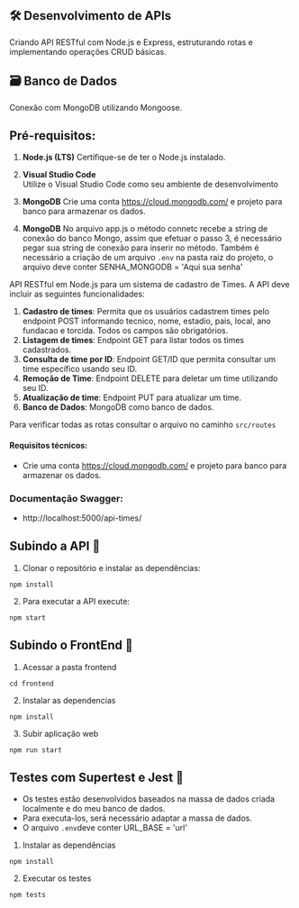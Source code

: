 ## 🛠️ Desenvolvimento de APIs
Criando API RESTful com Node.js e Express, estruturando rotas e implementando operações CRUD básicas.

## 🗃️ Banco de Dados
Conexão com MongoDB utilizando Mongoose. 

## **Pré-requisitos:**

1. **Node.js (LTS)** 
Certifique-se de ter o Node.js instalado.

2. **Visual Studio Code**  
Utilize o Visual Studio Code como seu ambiente de desenvolvimento

3. **MongoDB**
Crie uma conta https://cloud.mongodb.com/ e projeto para banco para armazenar os dados.

4. **MongoDB**
No arquivo app.js o método connetc recebe a string de conexão do banco Mongo, assim que efetuar o passo 3, é necessário pegar sua string de conexão para inserir no método.
Também é necessário a criação de um arquivo `.env` na pasta raiz do projeto, o arquivo deve conter SENHA_MONGODB = 'Aqui sua senha' 

API RESTful em Node.js para um sistema de cadastro de Times. A API deve incluir as seguintes funcionalidades:

1. **Cadastro de times**: Permita que os usuários cadastrem times pelo endpoint POST informando tecnico, nome, estadio, pais, local, ano fundacao e torcida. Todos os campos são obrigatórios.
2. **Listagem de times**: Endpoint GET para listar todos os times cadastrados.
3. **Consulta de time por ID**: Endpoint GET/ID que permita consultar um time específico usando seu ID.
4. **Remoção de Time**: Endpoint DELETE para deletar um time utilizando seu ID.
5. **Atualização de time**: Endpoint PUT para atualizar um time.
6. **Banco de Dados**: MongoDB como banco de dados.

Para verificar todas as rotas consultar o arquivo no caminho `src/routes`

#### **Requisitos técnicos:**
- Crie uma conta https://cloud.mongodb.com/ e projeto para banco para armazenar os dados.

### **Documentação Swagger:**
- http://localhost:5000/api-times/


## **Subindo a API 🚀**
1. Clonar o repositório e instalar as dependências:

```
npm install
```

2. Para executar a API execute:

```
npm start
```

## **Subindo o FrontEnd 🚀**
1. Acessar a pasta frontend

```
cd frontend
```

2. Instalar as dependencias

```
npm install
```

3. Subir aplicação web

```
npm run start
```


## **Testes com Supertest e Jest 🚀**
- Os testes estão desenvolvidos baseados na massa de dados criada localmente e do meu banco de dados. 
- Para executa-los, será necessário adaptar a massa de dados.
- O arquivo `.env`deve conter URL_BASE = 'url'

1. Instalar as dependências
 ```
npm install
```

2. Executar os testes
```
npm tests
```